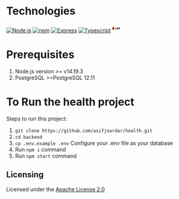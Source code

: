 # Technologies

<a href="https://nodejs.org/" title="Node.js"><img src="https://github.com/get-icon/geticon/raw/master/icons/nodejs-icon.svg" alt="Node.js" width="21px" height="21px"></a>
<a href="https://www.npmjs.com/" title="npm"><img src="https://github.com/get-icon/geticon/raw/master/icons/npm.svg" alt="npm" width="21px" height="21px"></a>
<a href="https://expressjs.com/" title="Express"><img src="https://s3-us-west-2.amazonaws.com/assets.blog.serverless.com/express_js.png" alt="Express" width="21px" height="21px"></a>
<a href="https://www.typescriptlang.org/" title="Typescript"><img src="https://github.com/get-icon/geticon/raw/master/icons/typescript-icon.svg" alt="Typescript" width="21px" height="21px"></a>
<a href="https://typeorm.io/" title="Typeorm"><img src="https://raw.githubusercontent.com/typeorm/typeorm/master/resources/logo_big.png" alt="typeorm" width="21px" height="21px"></a>

# Prerequisites
 1. Node.js version >= v14.19.3
 2. PostgreSQL >=PostgreSQL 12.11

# To Run the health project
Steps to run this project:
1. ```git clone https://github.com/asifjoardar/health.git```
2. ```cd backend```
3. ```cp .env.example .env```
   Configure your .env file as your database
4. Run `npm i` command
5. Run `npm start` command

## Licensing
Licensed under the [Apache License 2.0](LIENSE)
